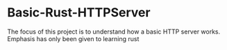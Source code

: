 # Basic-Rust-HTTPServer

The focus of this project is to understand how a basic HTTP server works. Emphasis has only been given to learning rust
